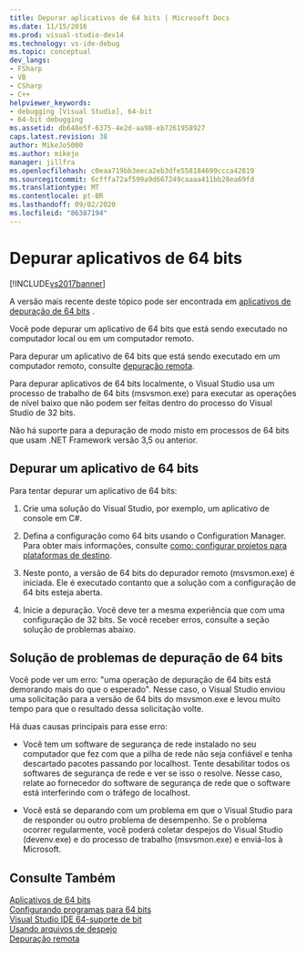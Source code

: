 ```yaml
---
title: Depurar aplicativos de 64 bits | Microsoft Docs
ms.date: 11/15/2016
ms.prod: visual-studio-dev14
ms.technology: vs-ide-debug
ms.topic: conceptual
dev_langs:
- FSharp
- VB
- CSharp
- C++
helpviewer_keywords:
- debugging [Visual Studio], 64-bit
- 64-bit debugging
ms.assetid: db648e5f-6375-4e2d-aa98-eb7261958927
caps.latest.revision: 38
author: MikeJo5000
ms.author: mikejo
manager: jillfra
ms.openlocfilehash: c0eaa719bb3eeca2eb3dfe558184699ccca42819
ms.sourcegitcommit: 6cfffa72af599a9d667249caaaa411bb28ea69fd
ms.translationtype: MT
ms.contentlocale: pt-BR
ms.lasthandoff: 09/02/2020
ms.locfileid: "86387194"
---
```

# <a name="debug-64-bit-applications"></a>Depurar aplicativos de 64 bits
[!INCLUDE[vs2017banner](../includes/vs2017banner.md)]

A versão mais recente deste tópico pode ser encontrada em [aplicativos de depuração de 64 bits](/visualstudio/debugger/debug-64-bit-applications) .  
  
Você pode depurar um aplicativo de 64 bits que está sendo executado no computador local ou em um computador remoto.  
  
 Para depurar um aplicativo de 64 bits que está sendo executado em um computador remoto, consulte [depuração remota](../debugger/remote-debugging.md).  
  
 Para depurar aplicativos de 64 bits localmente, o Visual Studio usa um processo de trabalho de 64 bits (msvsmon.exe) para executar as operações de nível baixo que não podem ser feitas dentro do processo do Visual Studio de 32 bits.  
  
 Não há suporte para a depuração de modo misto em processos de 64 bits que usam .NET Framework versão 3,5 ou anterior.  
  
## <a name="debug-a-64-bit-application"></a>Depurar um aplicativo de 64 bits  
 Para tentar depurar um aplicativo de 64 bits:  
  
1. Crie uma solução do Visual Studio, por exemplo, um aplicativo de console em C#.  
  
2. Defina a configuração como 64 bits usando o Configuration Manager. Para obter mais informações, consulte [como: configurar projetos para plataformas de destino](../ide/how-to-configure-projects-to-target-platforms.md).  
  
3. Neste ponto, a versão de 64 bits do depurador remoto (msvsmon.exe) é iniciada. Ele é executado contanto que a solução com a configuração de 64 bits esteja aberta.  
  
4. Inicie a depuração. Você deve ter a mesma experiência que com uma configuração de 32 bits. Se você receber erros, consulte a seção solução de problemas abaixo.  
  
## <a name="troubleshooting-64-bit-debugging"></a>Solução de problemas de depuração de 64 bits  
 Você pode ver um erro: "uma operação de depuração de 64 bits está demorando mais do que o esperado". Nesse caso, o Visual Studio enviou uma solicitação para a versão de 64 bits do msvsmon.exe e levou muito tempo para que o resultado dessa solicitação volte.  
  
 Há duas causas principais para esse erro:  
  
- Você tem um software de segurança de rede instalado no seu computador que fez com que a pilha de rede não seja confiável e tenha descartado pacotes passando por localhost. Tente desabilitar todos os softwares de segurança de rede e ver se isso o resolve. Nesse caso, relate ao fornecedor do software de segurança de rede que o software está interferindo com o tráfego de localhost.  
  
- Você está se deparando com um problema em que o Visual Studio para de responder ou outro problema de desempenho. Se o problema ocorrer regularmente, você poderá coletar despejos do Visual Studio (devenv.exe) e do processo de trabalho (msvsmon.exe) e enviá-los à Microsoft. 
  
## <a name="see-also"></a>Consulte Também  
 [Aplicativos de 64 bits](https://msdn.microsoft.com/library/fd4026bc-2c3d-4b27-86dc-ec5e96018181)   
 [Configurando programas para 64 bits](https://msdn.microsoft.com/library/cb99f72b-8c74-48f4-846a-8921b37b97e9)   
 [Visual Studio IDE 64-suporte de bit](../ide/visual-studio-ide-64-bit-support.md)   
 [Usando arquivos de despejo](../debugger/using-dump-files.md)   
 [Depuração remota](../debugger/remote-debugging.md)
